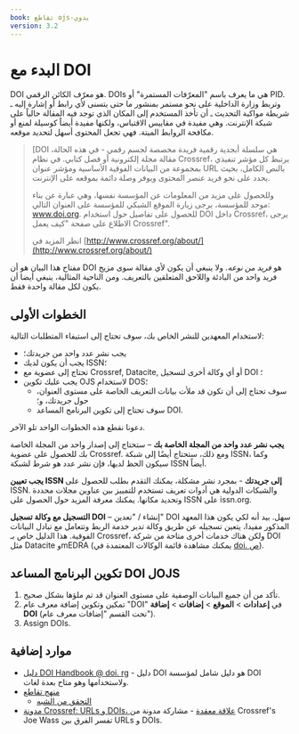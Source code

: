 ```yaml
---
book: تقاطع ojs-يدوي
version: 3.2
---
```


# البدء مع DOI

DOI هو معرّف الكائن الرقمي. DOIs هي ما يعرف باسم "المعرّفات المستمرة" أو PID. وتربط وزارة الداخلية على نحو مستمر بمنشور ما حتى يتسنى لأي رابط أو إشارة إليه ـ شريطة مواكبة التحديث ـ أن تأخذ المستخدم إلى المكان الذي توجد فيه المقالة حالياً على شبكة الإنترنت. وهي مفيدة في مقاييس الاقتباس، ولكنها مفيدة أيضاً كوسيلة لمنع أو مكافحة الروابط الميتة. فهي تجعل المحتوى أسهل لتحديد موقعه.

> [DOI هي سلسلة أبجدية رقمية فريدة مخصصة لجسم رقمي - في هذه الحالة، مقالة مجلة إلكترونية أو فصل كتابي. في نظام Crossref، يرتبط كل مؤشر تنفيذي بمجموعة من البيانات الفوقية الأساسية ومؤشر عنوان URL بالنص الكامل، بحيث يحدد على نحو فريد عنصر المحتوى ويوفر وصلة دائمة بموقعه على الإنترنت.
> 
> وللحصول على مزيد من المعلومات عن المؤسسة نفسها، وهي عبارة عن بناء موحد للمؤسسة، يرجى زيارة الموقع الشبكي للمؤسسة على العنوان التالي: www.doi.org. للحصول على تفاصيل حول استخدام DOI داخل Crossref، يرجى الاطلاع على صفحة "كيف يعمل Crossref".
> 
> انظر المزيد في [http://www.crossref.org/about/](http://www.crossref.org/about/)

مفتاح هذا البيان هو أن DOI هو _فريد من نوعه_. ولا ينبغي أن يكون لأي مقالة سوى مزيج فريد واحد من البادئة واللاحق المتعلقين بالتعريف. ومن الناحية المثالية، ينبغي أيضا أن يكون لكل مقالة واحدة فقط.

## الخطوات الأولى

لاستخدام المعهدين للنشر الخاص بك، سوف تحتاج إلى استيفاء المتطلبات التالية:

- يجب نشر عدد واحد من جريدتك؛
- يجب أن يكون لديك ISSN؛
- تحتاج إلى عضوية مع Crossref, Datacite, أو أي وكالة أخرى لتسجيل DOI ؛
- يجب عليك تكوين OJS لاستخدام DOS؛
  - سوف تحتاج إلى أن تكون قد ملأت بيانات التعريف الخاصة على مستوى العنوان، حول جريدتك، و؛
  - سوف تحتاج إلى تكوين البرنامج المساعد DOI.

دعونا نقطع هذه الخطوات الواحد تلو الآخر.

**يجب نشر عدد واحد من المجلة الخاصة بك** – ستحتاج إلى إصدار واحد من المجلة الخاصة بك للحصول على عضوية Crossref.  ومع ذلك، ستحتاج أيضًا إلى شبكة ISSN، وكما سيكون الحظ لديها، فإن نشر عدد هو شرط لشبكة ISSN أيضاً.

**يجب تعيين ISSN إلى جريدتك** - بمجرد نشر مشكلة، يمكنك التقدم بطلب للحصول على ISSN. والشبكات الدولية هي أدوات تعريف تستخدم للتمييز بين عناوين مجلات محددة وتحديد مكانها. يمكنك معرفة المزيد حول الحصول على ISSN على issn.org.

**التسجيل مع وكالة تسجيل DOI** – إنشاء / "تعدين" DOI سهل. بيد أنه لكي يكون هذا المعهد المذكور مفيدا، يتعين تسجيله عن طريق وكالة تدير خدمة الربط وتتعامل مع تبادل البيانات الفوقية. هذا الدليل خاص بـ Crossref، ولكن هناك خدمات أخرى متاحة من شركة DOI مثل Datacite وmEDRA (يمكنك مشاهدة قائمة الوكالات المعتمدة في [doi. ص](https://www.doi.org/registration_agencies.html)).

## تكوين البرنامج المساعد DOI لOJS

1. تأكد من أن جميع البيانات الوصفية على مستوى العنوان قد تم ملؤها بشكل صحيح.
2. تمكين وتكوين إضافة معرف عام "DOI" في **إعدادات** > **الموقع** > **إضافات** > **إضافة DOI** (تحت القسم "إضافات معرف عام").
3. Assign DOIs.

## موارد إضافية

- [دليل DOI Handbook @ doi. rg](https://www.doi.org/hb.html) - دليل DOI هو دليل شامل لمؤسسة DOI ولاستخدامها وهو متاح بعدة لغات.
- [منهج تقاطع](https://www.crossref.org/education/)
  - [التحقق من الشبه](https://www.crossref.org/education/similarity-check/)
- [مدونة Crossref: URLs و DOIs، علاقة معقدة](https://www.crossref.org/blog/urls-and-dois-a-complicated-relationship/) - مشاركة مدونة من Crossref's Joe Wass تفسر الفرق بين URLs و DOIs.
